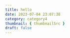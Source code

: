 ```yaml
---
title: hello
date: 2023-07-04 23:07:38
category: category4
thumbnail: { thumbnailSrc }
draft: false
---
```


